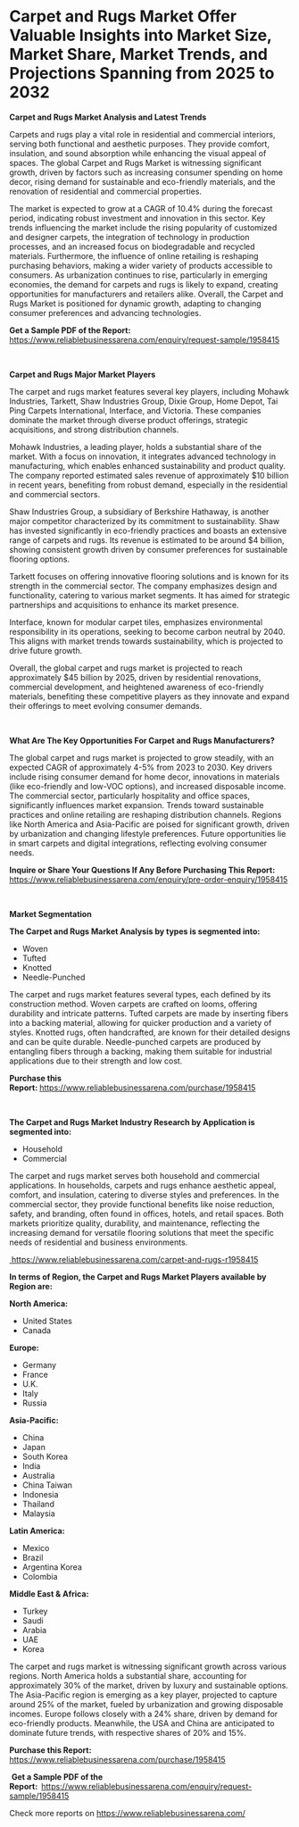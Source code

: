 <p><h1>Carpet and Rugs Market Offer Valuable Insights into Market Size, Market Share, Market Trends, and Projections Spanning from 2025 to 2032</h1></p><p><strong>Carpet and Rugs Market Analysis and Latest Trends</strong></p>
<p><p>Carpets and rugs play a vital role in residential and commercial interiors, serving both functional and aesthetic purposes. They provide comfort, insulation, and sound absorption while enhancing the visual appeal of spaces. The global Carpet and Rugs Market is witnessing significant growth, driven by factors such as increasing consumer spending on home decor, rising demand for sustainable and eco-friendly materials, and the renovation of residential and commercial properties.</p><p>The market is expected to grow at a CAGR of 10.4% during the forecast period, indicating robust investment and innovation in this sector. Key trends influencing the market include the rising popularity of customized and designer carpets, the integration of technology in production processes, and an increased focus on biodegradable and recycled materials. Furthermore, the influence of online retailing is reshaping purchasing behaviors, making a wider variety of products accessible to consumers. As urbanization continues to rise, particularly in emerging economies, the demand for carpets and rugs is likely to expand, creating opportunities for manufacturers and retailers alike. Overall, the Carpet and Rugs Market is positioned for dynamic growth, adapting to changing consumer preferences and advancing technologies.</p></p>
<p><strong>Get a Sample PDF of the Report:&nbsp;</strong> <a href="https://www.reliablebusinessarena.com/enquiry/request-sample/1958415?utm_campaign=2238&utm_medium=2&utm_source=Github&utm_content=ia&utm_term=08022025&utm_id=carpet-and-rugs">https://www.reliablebusinessarena.com/enquiry/request-sample/1958415</a></p>
<p>&nbsp;</p>
<p><strong>Carpet and Rugs Major Market Players</strong></p>
<p><p>The carpet and rugs market features several key players, including Mohawk Industries, Tarkett, Shaw Industries Group, Dixie Group, Home Depot, Tai Ping Carpets International, Interface, and Victoria. These companies dominate the market through diverse product offerings, strategic acquisitions, and strong distribution channels.</p><p>Mohawk Industries, a leading player, holds a substantial share of the market. With a focus on innovation, it integrates advanced technology in manufacturing, which enables enhanced sustainability and product quality. The company reported estimated sales revenue of approximately $10 billion in recent years, benefiting from robust demand, especially in the residential and commercial sectors.</p><p>Shaw Industries Group, a subsidiary of Berkshire Hathaway, is another major competitor characterized by its commitment to sustainability. Shaw has invested significantly in eco-friendly practices and boasts an extensive range of carpets and rugs. Its revenue is estimated to be around $4 billion, showing consistent growth driven by consumer preferences for sustainable flooring options.</p><p>Tarkett focuses on offering innovative flooring solutions and is known for its strength in the commercial sector. The company emphasizes design and functionality, catering to various market segments. It has aimed for strategic partnerships and acquisitions to enhance its market presence.</p><p>Interface, known for modular carpet tiles, emphasizes environmental responsibility in its operations, seeking to become carbon neutral by 2040. This aligns with market trends towards sustainability, which is projected to drive future growth.</p><p>Overall, the global carpet and rugs market is projected to reach approximately $45 billion by 2025, driven by residential renovations, commercial development, and heightened awareness of eco-friendly materials, benefiting these competitive players as they innovate and expand their offerings to meet evolving consumer demands.</p></p>
<p>&nbsp;</p>
<p><strong>What Are The Key Opportunities For Carpet and Rugs Manufacturers?</strong></p>
<p><p>The global carpet and rugs market is projected to grow steadily, with an expected CAGR of approximately 4-5% from 2023 to 2030. Key drivers include rising consumer demand for home decor, innovations in materials (like eco-friendly and low-VOC options), and increased disposable income. The commercial sector, particularly hospitality and office spaces, significantly influences market expansion. Trends toward sustainable practices and online retailing are reshaping distribution channels. Regions like North America and Asia-Pacific are poised for significant growth, driven by urbanization and changing lifestyle preferences. Future opportunities lie in smart carpets and digital integrations, reflecting evolving consumer needs.</p></p>
<p><strong>Inquire or Share Your Questions If Any Before Purchasing This Report:</strong> <a href="https://www.reliablebusinessarena.com/enquiry/pre-order-enquiry/1958415?utm_campaign=2238&utm_medium=2&utm_source=Github&utm_content=ia&utm_term=08022025&utm_id=carpet-and-rugs">https://www.reliablebusinessarena.com/enquiry/pre-order-enquiry/1958415</a></p>
<p>&nbsp;</p>
<p><strong>Market Segmentation</strong></p>
<p><strong>The Carpet and Rugs Market Analysis by types is segmented into:</strong></p>
<p><ul><li>Woven</li><li>Tufted</li><li>Knotted</li><li>Needle-Punched</li></ul></p>
<p><p>The carpet and rugs market features several types, each defined by its construction method. Woven carpets are crafted on looms, offering durability and intricate patterns. Tufted carpets are made by inserting fibers into a backing material, allowing for quicker production and a variety of styles. Knotted rugs, often handcrafted, are known for their detailed designs and can be quite durable. Needle-punched carpets are produced by entangling fibers through a backing, making them suitable for industrial applications due to their strength and low cost.</p></p>
<p><strong>Purchase this Report:&nbsp;</strong><a href="https://www.reliablebusinessarena.com/purchase/1958415?utm_campaign=2238&utm_medium=2&utm_source=Github&utm_content=ia&utm_term=08022025&utm_id=carpet-and-rugs">https://www.reliablebusinessarena.com/purchase/1958415</a></p>
<p>&nbsp;</p>
<p><strong>The Carpet and Rugs Market Industry Research by Application is segmented into:</strong></p>
<p><ul><li>Household</li><li>Commercial</li></ul></p>
<p><p>The carpet and rugs market serves both household and commercial applications. In households, carpets and rugs enhance aesthetic appeal, comfort, and insulation, catering to diverse styles and preferences. In the commercial sector, they provide functional benefits like noise reduction, safety, and branding, often found in offices, hotels, and retail spaces. Both markets prioritize quality, durability, and maintenance, reflecting the increasing demand for versatile flooring solutions that meet the specific needs of residential and business environments.</p></p>
<p><a href="https://www.reliablebusinessarena.com/carpet-and-rugs-r1958415?utm_campaign=2238&utm_medium=2&utm_source=Github&utm_content=ia&utm_term=08022025&utm_id=carpet-and-rugs">&nbsp;https://www.reliablebusinessarena.com/carpet-and-rugs-r1958415</a></p>
<p><strong>In terms of Region, the Carpet and Rugs Market Players available by Region are:</strong></p>
<p>
    <p> <strong> North America: </strong>
        <ul>
            <li>United States</li>
            <li>Canada</li>
        </ul>
        </p> 
    <p> <strong> Europe: </strong>
        <ul>
            <li>Germany</li>
            <li>France</li>
            <li>U.K.</li>
            <li>Italy</li>
            <li>Russia</li>
        </ul>
        </p> 
    <p> <strong> Asia-Pacific: </strong>
        <ul>
            <li>China</li>
            <li>Japan</li>
            <li>South Korea</li>
            <li>India</li>
            <li>Australia</li>
            <li>China Taiwan</li>
            <li>Indonesia</li>
            <li>Thailand</li>
            <li>Malaysia</li>
        </ul>
        </p> 
    <p> <strong> Latin America: </strong>
        <ul>
            <li>Mexico</li>
            <li>Brazil</li>
            <li>Argentina Korea</li>
            <li>Colombia</li>
        </ul>
        </p> 
    <p> <strong> Middle East & Africa: </strong>
        <ul>
            <li>Turkey</li>
            <li>Saudi</li>
            <li>Arabia</li>
            <li>UAE</li>
            <li>Korea</li>
        </ul>
    </p>
    </p>
<p><p>The carpet and rugs market is witnessing significant growth across various regions. North America holds a substantial share, accounting for approximately 30% of the market, driven by luxury and sustainable options. The Asia-Pacific region is emerging as a key player, projected to capture around 25% of the market, fueled by urbanization and growing disposable incomes. Europe follows closely with a 24% share, driven by demand for eco-friendly products. Meanwhile, the USA and China are anticipated to dominate future trends, with respective shares of 20% and 15%.</p></p>
<p><strong>Purchase this Report: </strong><a href="https://www.reliablebusinessarena.com/purchase/1958415?utm_campaign=2238&utm_medium=2&utm_source=Github&utm_content=ia&utm_term=08022025&utm_id=carpet-and-rugs">https://www.reliablebusinessarena.com/purchase/1958415</a></p>
<p>&nbsp;<strong>Get a Sample PDF of the Report:&nbsp;&nbsp;</strong><a href="https://www.reliablebusinessarena.com/enquiry/request-sample/1958415?utm_campaign=2238&utm_medium=2&utm_source=Github&utm_content=ia&utm_term=08022025&utm_id=carpet-and-rugs">https://www.reliablebusinessarena.com/enquiry/request-sample/1958415</a></p>
<p><strong></strong></p>
<p>Check more reports on <a href="https://www.reliablebusinessarena.com/?utm_campaign=2238&utm_medium=2&utm_source=Github&utm_content=ia&utm_term=08022025&utm_id=carpet-and-rugs">https://www.reliablebusinessarena.com/</a></p>